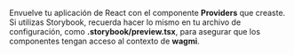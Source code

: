  Envuelve tu aplicación de React con el componente **Providers** que creaste. Si utilizas Storybook, recuerda hacer lo mismo en tu archivo de configuración, como **.storybook/preview.tsx**, para asegurar que los componentes tengan acceso al contexto de **wagmi**.